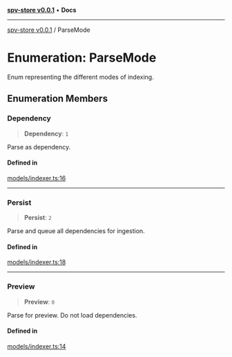 [**spv-store v0.0.1**](../README.md) • **Docs**

***

[spv-store v0.0.1](../globals.md) / ParseMode

# Enumeration: ParseMode

Enum representing the different modes of indexing.

## Enumeration Members

### Dependency

> **Dependency**: `1`

Parse as dependency.

#### Defined in

[models/indexer.ts:16](https://github.com/shruggr/ts-casemod-spv/blob/050b8a2b88441deb8165e8e49b26bc7bba8ae64e/src/models/indexer.ts#L16)

***

### Persist

> **Persist**: `2`

Parse and queue all dependencies for ingestion.

#### Defined in

[models/indexer.ts:18](https://github.com/shruggr/ts-casemod-spv/blob/050b8a2b88441deb8165e8e49b26bc7bba8ae64e/src/models/indexer.ts#L18)

***

### Preview

> **Preview**: `0`

Parse for preview. Do not load dependencies.

#### Defined in

[models/indexer.ts:14](https://github.com/shruggr/ts-casemod-spv/blob/050b8a2b88441deb8165e8e49b26bc7bba8ae64e/src/models/indexer.ts#L14)
